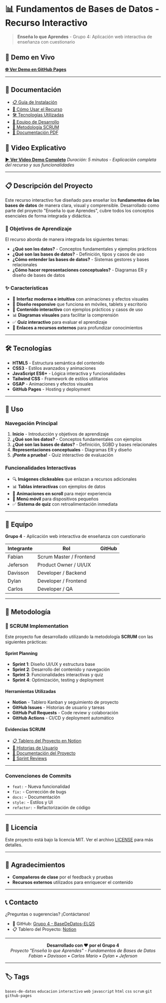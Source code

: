 # 📊 Fundamentos de Bases de Datos - Recurso Interactivo

> **Enseña lo que Aprendes** - Grupo 4: Aplicación web interactiva de enseñanza con cuestionario

## 🚀 Demo en Vivo

**[🌐 Ver Demo en GitHub Pages](https://fabianpertuz.github.io/BaseDeDatos-ELQS/)**

---

## 📖 Documentación

- [📋 Guía de Instalación](#instalación)
- [🎯 Cómo Usar el Recurso](#uso)
- [🛠️ Tecnologías Utilizadas](#tecnologías)
- [👥 Equipo de Desarrollo](#equipo)
- [📝 Metodología SCRUM](#metodología)
- [📄 Documentación PDF](https://drive.google.com/file/d/1KazVrLsod3kuToPPRbg6vAaV2RZlFUjh/view?usp=sharing)

## 🎥 Video Explicativo

**[▶️ Ver Video Demo Completo](https://www.youtube.com/watch?v=4j3E2-vMIf0)**
*Duración: 5 minutos - Explicación completa del recurso y sus funcionalidades*

---

## 📋 Descripción del Proyecto

Este recurso interactivo fue diseñado para enseñar los **fundamentos de las bases de datos** de manera clara, visual y comprensible. Desarrollado como parte del proyecto "Enseña lo que Aprendes", cubre todos los conceptos esenciales de forma integrada y didáctica.

### 🎯 Objetivos de Aprendizaje

El recurso aborda de manera integrada los siguientes temas:

- **¿Qué son los datos?** - Conceptos fundamentales y ejemplos prácticos
- **¿Qué son las bases de datos?** - Definición, tipos y casos de uso
- **¿Cómo entender las bases de datos?** - Sistemas gestores y bases relacionales
- **¿Cómo hacer representaciones conceptuales?** - Diagramas ER y diseño de bases de datos

### ✨ Características

- 🎨 **Interfaz moderna e intuitiva** con animaciones y efectos visuales
- 📱 **Diseño responsive** que funciona en móviles, tablets y escritorio
- 🎯 **Contenido interactivo** con ejemplos prácticos y casos de uso
- 📊 **Diagramas visuales** para facilitar la comprensión
- ✅ **Quiz interactivo** para evaluar el aprendizaje
- 🔗 **Enlaces a recursos externos** para profundizar conocimientos

---

## 🛠️ Tecnologías

- **HTML5** - Estructura semántica del contenido
- **CSS3** - Estilos avanzados y animaciones
- **JavaScript ES6+** - Lógica interactiva y funcionalidades
- **Tailwind CSS** - Framework de estilos utilitarios
- **GSAP** - Animaciones y efectos visuales
- **GitHub Pages** - Hosting y deployment

---



## 🎯 Uso

### Navegación Principal
1. **Inicio** - Introducción y objetivos de aprendizaje
2. **¿Qué son los datos?** - Conceptos fundamentales con ejemplos
3. **¿Qué son las bases de datos?** - Definición, SGBD y bases relacionales
4. **Representaciones conceptuales** - Diagramas ER y diseño
5. **¡Ponte a prueba!** - Quiz interactivo de evaluación

### Funcionalidades Interactivas
- 🔍 **Imágenes clickeables** que enlazan a recursos adicionales
- 📊 **Tablas interactivas** con ejemplos de datos
- 🎨 **Animaciones en scroll** para mejor experiencia
- 📱 **Menú móvil** para dispositivos pequeños
- ✅ **Sistema de quiz** con retroalimentación inmediata

---

## 👥 Equipo

**Grupo 4** - Aplicación web interactiva de enseñanza con cuestionario

| Integrante | Rol | GitHub |
|------------|-----|--------|
| Fabian | Scrum Master / Frontend | |
| Jeferson | Product Owner / UI/UX | |
| Davisson | Developer / Backend | |
| Dylan | Developer / Frontend | |
| Carlos | Developer / QA ||

---

## 📝 Metodología

### 🔄 SCRUM Implementation

Este proyecto fue desarrollado utilizando la metodología **SCRUM** con las siguientes prácticas:

#### Sprint Planning
- **Sprint 1**: Diseño UI/UX y estructura base
- **Sprint 2**: Desarrollo del contenido y navegación
- **Sprint 3**: Funcionalidades interactivas y quiz
- **Sprint 4**: Optimización, testing y deployment

#### Herramientas Utilizadas
- **Notion** - Tablero Kanban y seguimiento de proyecto
- **GitHub Issues** - Historias de usuario y tareas
- **GitHub Pull Requests** - Code review y colaboración
- **GitHub Actions** - CI/CD y deployment automático

#### Evidencias SCRUM
- [📋 Tablero del Proyecto en Notion](https://www.notion.so/23032c1dc35980e2bd71cbb904a86218?v=23032c1dc35980ad8ad7000c4a5b9a92)
- [📝 Historias de Usuario](https://github.com/fabianpertuz/BaseDeDatos-ELQS/issues?q=label%3A%22user+story%22)
- [📄 Documentación del Proyecto](https://drive.google.com/file/d/1KazVrLsod3kuToPPRbg6vAaV2RZlFUjh/view?usp=sharing)
- [🔄 Sprint Reviews](https://github.com/fabianpertuz/BaseDeDatos-ELQS/wiki/Sprint-Reviews)

---


### Convenciones de Commits
- `feat:` - Nueva funcionalidad
- `fix:` - Corrección de bugs
- `docs:` - Documentación
- `style:` - Estilos y UI
- `refactor:` - Refactorización de código

---

## 📄 Licencia

Este proyecto está bajo la licencia MIT. Ver el archivo [LICENSE](LICENSE) para más detalles.

---

## 🙏 Agradecimientos

- **Compañeros de clase** por el feedback y pruebas
- **Recursos externos** utilizados para enriquecer el contenido

---

## 📞 Contacto

¿Preguntas o sugerencias? ¡Contáctanos!

- 🐙 GitHub: [Grupo 4 - BaseDeDatos-ELQS](https://github.com/fabianpertuz/BaseDeDatos-ELQS)
- 📋 Tablero del Proyecto: [Notion](https://www.notion.so/23032c1dc35980e2bd71cbb904a86218?v=23032c1dc35980ad8ad7000c4a5b9a92)

---

<div align="center">
  <strong>Desarrollado con ❤️ por el Grupo 4</strong>
  <br>
  <em>Proyecto "Enseña lo que Aprendes" - Fundamentos de Bases de Datos</em>
  <br>
  <em>Fabian • Davisson • Carlos Mario • Dylan • Jeferson</em>
</div>

---

## 🏷️ Tags

`bases-de-datos` `educacion` `interactivo` `web` `javascript` `html` `css` `scrum` `git` `github-pages`
